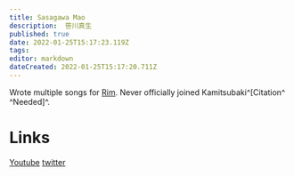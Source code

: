 ```yaml
---
title: Sasagawa Mao
description:  笹川真生 
published: true
date: 2022-01-25T15:17:23.119Z
tags: 
editor: markdown
dateCreated: 2022-01-25T15:17:20.711Z
---
```


Wrote multiple songs for [Rim](/people/virtual/rim). Never officially joined Kamitsubaki^[Citation^ ^Needed]^.

# Links
[Youtube](https://www.youtube.com/channel/UCd0oSpX1KiQ0pBl8g4XcwOQ)
[twitter](https://twitter.com/huyuyasumi_/)